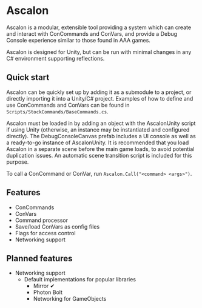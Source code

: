 # Ascalon
Ascalon is a modular, extensible tool providing a system which can create and interact with ConCommands and ConVars, and provide a Debug Console experience similar to those found in AAA games.

Ascalon is designed for Unity, but can be run with minimal changes in any C# environment supporting reflections.

## Quick start
Ascalon can be quickly set up by adding it as a submodule to a project, or directly importing it into a Unity/C# project. Examples of how to define and use ConCommands and ConVars can be found in `Scripts/StockCommands/BaseCommands.cs`.

Ascalon must be loaded in by adding an object with the AscalonUnity script if using Unity (otherwise, an instance may be instantiated and configured directly). The DebugConsoleCanvas prefab includes a UI console as well as a ready-to-go instance of AscalonUnity.
It is recommended that you load Ascalon in a separate scene before the main game loads, to avoid potential duplication issues. An automatic scene transition script is included for this purpose.

To call a ConCommand or ConVar, run `Ascalon.Call("<command> <args>")`.

## Features
- ConCommands
- ConVars
- Command processor
- Save/load ConVars as config files
- Flags for access control
- Networking support

## Planned features
- Networking support
    - Default implementations for popular libraries
        - Mirror ✔
        - Photon Bolt
        - Networking for GameObjects
